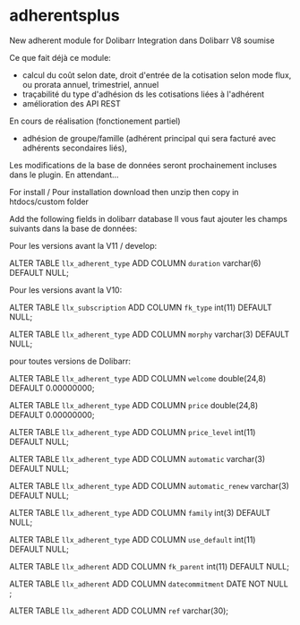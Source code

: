 # adherentsplus
New adherent module for Dolibarr
Integration dans Dolibarr V8 soumise

Ce que fait déjà ce module:
- calcul du coût selon date, droit d'entrée de la cotisation selon mode flux, ou prorata annuel, trimestriel, annuel
- traçabilité du type d'adhésion ds les cotisations liées à l'adhérent
- amélioration des API REST

En cours de réalisation (fonctionement partiel)
- adhésion de groupe/famille (adhérent principal qui sera facturé avec adhérents secondaires liés), 

Les modifications de la base de données seront prochainement incluses dans le plugin. En attendant...

For install / Pour installation
download then unzip then copy in htdocs/custom folder

Add the following fields in dolibarr database
Il vous faut ajouter les champs suivants dans la base de données:

Pour les versions avant la V11 / develop:

 ALTER TABLE `llx_adherent_type` ADD COLUMN `duration` varchar(6) DEFAULT NULL;

Pour les versions avant la V10:

 ALTER TABLE `llx_subscription` ADD COLUMN `fk_type` int(11) DEFAULT NULL;
 
 ALTER TABLE `llx_adherent_type` ADD COLUMN `morphy` varchar(3) DEFAULT NULL;

pour toutes versions de Dolibarr:

 ALTER TABLE `llx_adherent_type` ADD COLUMN `welcome` double(24,8) DEFAULT 0.00000000;
 
 ALTER TABLE `llx_adherent_type` ADD COLUMN `price` double(24,8) DEFAULT 0.00000000;
 
 ALTER TABLE `llx_adherent_type` ADD COLUMN `price_level` int(11) DEFAULT NULL;
 
 ALTER TABLE `llx_adherent_type` ADD COLUMN `automatic` varchar(3) DEFAULT NULL;
 
 ALTER TABLE `llx_adherent_type` ADD COLUMN `automatic_renew` varchar(3)   DEFAULT NULL;
 
 ALTER TABLE `llx_adherent_type` ADD COLUMN `family` int(3)   DEFAULT NULL;
 
 ALTER TABLE `llx_adherent_type` ADD COLUMN `use_default` int(11) DEFAULT NULL;
 
 ALTER TABLE `llx_adherent` ADD COLUMN `fk_parent` int(11) DEFAULT NULL;

 ALTER TABLE `llx_adherent` ADD COLUMN `datecommitment` DATE NOT NULL ;

 ALTER TABLE `llx_adherent` ADD COLUMN `ref` varchar(30);
